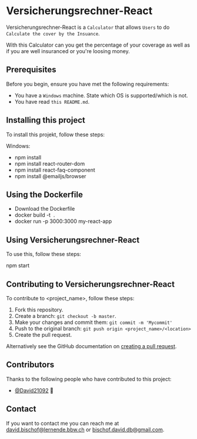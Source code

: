# Versicherungsrechner-React




Versicherungsrechner-React is a `Calculator` that allows `Users` to do `Calculate the cover by the Insuance`.

With this Calculator can you get the percentage of your coverage as well as if you are well insuranced or you're loosing money.

## Prerequisites

Before you begin, ensure you have met the following requirements:
* You have a `Windows` machine. State which OS is supported/which is not.
* You have read `this README.md`.

## Installing this project

To install this projekt, follow these steps:

Windows:

* npm install
* npm install react-router-dom
* npm install react-faq-component
* npm install @emailjs/browser


## Using the Dockerfile 

* Download the Dockerfile
* docker build -t <my-react-app> .
* docker run -p 3000:3000 my-react-app
  

## Using Versicherungsrechner-React

To use this, follow these steps:


npm start



## Contributing to Versicherungsrechner-React

To contribute to <project_name>, follow these steps:

1. Fork this repository.
2. Create a branch: `git checkout -b master`.
3. Make your changes and commit them: `git commit -m 'Mycommit'`
4. Push to the original branch: `git push origin <project_name>/<location>`
5. Create the pull request.

Alternatively see the GitHub documentation on [creating a pull request](https://help.github.com/en/github/collaborating-with-issues-and-pull-requests/creating-a-pull-request).

## Contributors

Thanks to the following people who have contributed to this project:

* [@David21092](https://github.com/davidbischof) 📖



## Contact

If you want to contact me you can reach me at <david.bischof@lernende.bbw.ch> or <bischof.david.db@gmail.com>.

